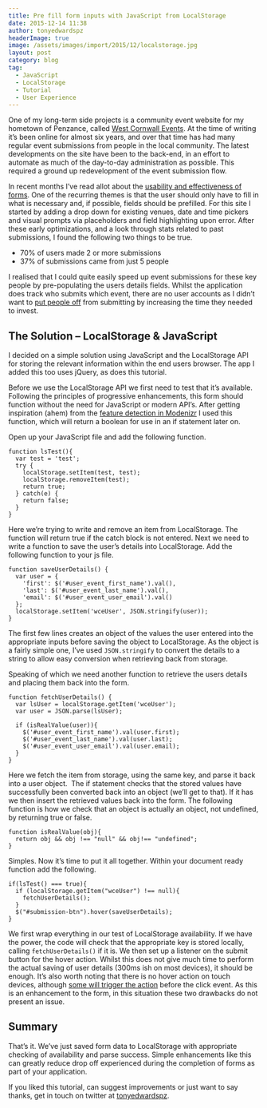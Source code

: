 ```yaml
---
title: Pre fill form inputs with JavaScript from LocalStorage
date: 2015-12-14 11:38
author: tonyedwardspz
headerImage: true
image: /assets/images/import/2015/12/localstorage.jpg
layout: post
category: blog
tag:
  - JavaScript
  - LocalStorage
  - Tutorial
  - User Experience
---
```

One of my long-term side projects is a community event website for&nbsp;my hometown of Penzance, called&nbsp;[West Cornwall Events](http://westcornwallevents.co.uk). At the time of writing it&#8217;s been online for almost six years, and over that time has had many regular event submissions&nbsp;from people in the local community. The latest developments on the site have been to the back-end,&nbsp;in an effort&nbsp;to automate as much of the day-to-day administration as possible. This required a ground up redevelopment of the event submission flow.

In recent months I&#8217;ve read allot about the [usability and effectiveness of forms](http://www.amazon.co.uk/gp/product/B004VFUP2I/ref=as_li_tl?ie=UTF8&camp=1634&creative=19450&creativeASIN=B004VFUP2I&linkCode=as2&tag=aandeuk-21). One of the recurring themes is that the user should only have to fill in what is necessary and, if possible, fields should be prefilled. For this site I started by adding a drop down for existing venues, date and time pickers and visual prompts via placeholders and field highlighting upon error. After these early optimizations, and a look through stats related to past submissions, I found the following two things to be true.

  * 70% of users&nbsp;made 2 or more submissions
  * 37% of submissions came from just 5 people

I realised that I could quite easily speed up event submissions for these key people by pre-populating the users details fields. Whilst the application does track who submits which event, there are no user accounts as I didn&#8217;t want to [put people off](http://www.smashingmagazine.com/2009/02/9-common-usability-blunders/#9-long-registration-forms) from submitting by increasing the time they needed to invest.

## The Solution &#8211; LocalStorage & JavaScript

I decided on a simple solution using JavaScript and the LocalStorage API for storing the relevant information within the end users browser. The app I added this too uses jQuery, as does this tutorial.

Before we use the LocalStorage API we first need to test that it&#8217;s available. Following the principles of progressive enhancements, this form should function without the need for JavaScript or modern&nbsp;API&#8217;s. After getting inspiration (ahem) from the [feature detection in&nbsp;Modenizr](https://github.com/Modernizr/Modernizr/blob/a23193bf25387ccca63a05e8c74d54ec1b458c5c/feature-detects/storage/localstorage.js) I used&nbsp;this function, which will return a boolean for use in an if statement later on.

Open up your JavaScript file and add the following function.

<pre data-language="javascript"><code>function lsTest(){
  var test = 'test';
  try {
    localStorage.setItem(test, test);
    localStorage.removeItem(test);
    return true;
  } catch(e) {
    return false;
  }
}</code></pre>

Here we&#8217;re trying to write and remove an item from LocalStorage. The function will return true if the catch block is not entered. Next we need to write a function to save the user&#8217;s details into LocalStorage. Add the following function to your js file.

<pre data-language="javascript"><code>function saveUserDetails() {
  var user = {
    'first': $('#user_event_first_name').val(),
    'last': $('#user_event_last_name').val(),
    'email': $('#user_event_user_email').val()
  };
  localStorage.setItem('wceUser', JSON.stringify(user));
}</code></pre>

The first few lines creates an object&nbsp;of the values the user entered into the appropriate inputs before saving the object to LocalStorage. As the object is a fairly simple one, I&#8217;ve used `JSON.stringify` to convert the details to a string to allow easy conversion when retrieving back from storage.

Speaking of which we need another function to retrieve the users details and placing them back into the form.

<pre data-language="javascript"><code>function fetchUserDetails() {
  var lsUser = localStorage.getItem('wceUser');
  var user = JSON.parse(lsUser);

  if (isRealValue(user)){
    $('#user_event_first_name').val(user.first);
    $('#user_event_last_name').val(user.last);
    $('#user_event_user_email').val(user.email);
  }
}</code></pre>

Here we fetch the item from storage, using&nbsp;the same key, and parse it back into a user object. &nbsp;The if statement checks that the stored values&nbsp;have successfully been converted back into an object (we&#8217;ll get to that). If it has we then insert&nbsp;the retrieved values back into the form. The following function is how we check that an object is actually an object, not undefined, by returning true or false.

<pre data-language="javascript"><code>function isRealValue(obj){
  return obj && obj !== "null" && obj!== "undefined";
}</code></pre>

Simples. Now it&#8217;s time to put it all together. Within your document ready function add the following.

<pre data-language="javascript"><code>if(lsTest() === true){
  if (localStorage.getItem("wceUser") !== null){
    fetchUserDetails();
  }
  $("#submission-btn").hover(saveUserDetails);
}</code></pre>

We first&nbsp;wrap everything in our test of LocalStorage availability. If&nbsp;we have the power, the code will check that the appropriate key is stored locally, calling `fetchUserDetails()` if it is. We then set up a listener on the submit button for the hover action. Whilst this does not give much time to perform the actual saving of user details (300ms ish on most devices), it should be enough. It&#8217;s also worth noting that there is no hover action on touch devices, although [some will trigger the action](http://www.prowebdesign.ro/how-to-deal-with-hover-on-touch-screen-devices/) before the click event. As this is an enhancement to the form, in this situation these two drawbacks do not present an issue.

## Summary

That&#8217;s it. We&#8217;ve just saved form data to LocalStorage with appropriate checking of availability and parse success. Simple enhancements like this can greatly reduce drop off experienced during the completion of forms as part of your application.

If you liked this tutorial, can suggest improvements or just want to say thanks, get in touch on twitter at [tonyedwardspz](https://twitter.com/tonyedwardspz).
